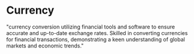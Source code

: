 # Currency
"currency conversion utilizing financial tools and software to ensure accurate and up-to-date exchange rates. Skilled in converting currencies for financial transactions, demonstrating a keen understanding of global markets and economic trends."
